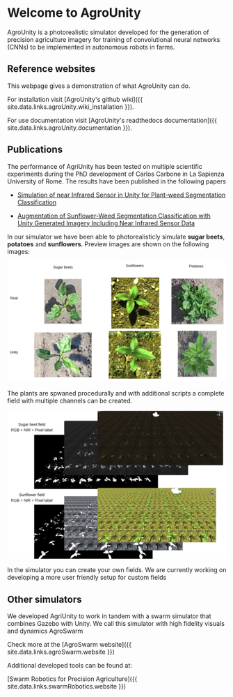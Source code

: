 # Welcome to AgroUnity

AgroUnity is a photorealistic simulator developed for the generation of precision agriculture imagery for training of convolutional neural networks (CNNs) to be implemented in autonomous robots in farms.

## Reference websites

This webpage gives a demonstration of what AgroUnity can do.

For installation visit [AgroUnity's github wiki]({{ site.data.links.agroUnity.wiki_installation }}).

For use documentation visit [AgroUnity's readthedocs documentation]({{ site.data.links.agroUnity.documentation }}).

## Publications

The performance of AgriUnity has been tested on multiple scientific experiments during the PhD development of Carlos Carbone in La Sapienza University of Rome. The results have been published in the following papers

* [Simulation of near Infrared Sensor in Unity for Plant-weed Segmentation Classification](https://www.semanticscholar.org/paper/Simulation-of-near-Infrared-Sensor-in-Unity-for-Carbone-Potena/1999b23a7080c7248477f6da1a8b8b260eb7b918)

* [Augmentation of Sunflower-Weed Segmentation Classification with Unity Generated Imagery Including Near Infrared Sensor Data](https://rd.springer.com/chapter/10.1007/978-3-030-84811-8_3)

In our simulator we have been able to photorealisticly simulate **sugar beets**, **potatoes** and **sunflowers**. Preview images are shown on the following images:

![Simulated plants screenshot](images/plants_screenshot.png)

The plants are spwaned procedurally and with additional scripts a complete field with multiple
channels can be created.

![Simulated plants screenshot](images/fields_screenshot.png)

In the simulator you can create your own fields. We are currently working on developing a more user friendly setup for custom fields

## Other simulators

We developed AgriUnity to work in tandem with a swarm simulator that combines Gazebo with Unity. We call this simulator with high fidelity visuals and dynamics AgroSwarm

Check more at the [AgroSwarm website]({{ site.data.links.agroSwarm.website }})

Additional developed tools can be found at: 

[Swarm Robotics for Precision Agriculture]({{ site.data.links.swarmRobotics.website }})
